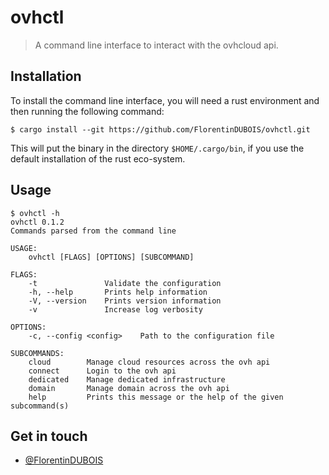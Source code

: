 # ovhctl

> A command line interface to interact with the ovhcloud api.

## Installation

To install the command line interface, you will need a rust environment and then
running the following command:

```shell
$ cargo install --git https://github.com/FlorentinDUBOIS/ovhctl.git
```

This will put the binary in the directory `$HOME/.cargo/bin`, if you use the default
installation of the rust eco-system. 

## Usage

```shell
$ ovhctl -h
ovhctl 0.1.2
Commands parsed from the command line

USAGE:
    ovhctl [FLAGS] [OPTIONS] [SUBCOMMAND]

FLAGS:
    -t               Validate the configuration
    -h, --help       Prints help information
    -V, --version    Prints version information
    -v               Increase log verbosity

OPTIONS:
    -c, --config <config>    Path to the configuration file

SUBCOMMANDS:
    cloud        Manage cloud resources across the ovh api
    connect      Login to the ovh api
    dedicated    Manage dedicated infrastructure
    domain       Manage domain across the ovh api
    help         Prints this message or the help of the given subcommand(s)
```

## Get in touch

- [@FlorentinDUBOIS](https://twitter.com/FlorentinDUBOIS)

